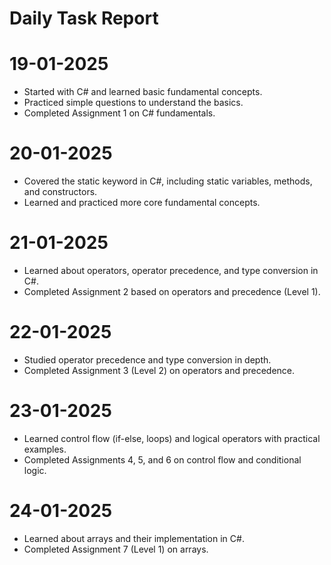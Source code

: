 # Daily Task Report

# 19-01-2025

- Started with C# and learned basic fundamental concepts.
- Practiced simple questions to understand the basics.
- Completed Assignment 1 on C# fundamentals.

# 20-01-2025

- Covered the static keyword in C#, including static variables, methods, and constructors.
- Learned and practiced more core fundamental concepts.

# 21-01-2025

- Learned about operators, operator precedence, and type conversion in C#.
- Completed Assignment 2 based on operators and precedence (Level 1).

# 22-01-2025

- Studied operator precedence and type conversion in depth.
- Completed Assignment 3 (Level 2) on operators and precedence.

# 23-01-2025

- Learned control flow (if-else, loops) and logical operators with practical examples.
- Completed Assignments 4, 5, and 6 on control flow and conditional logic.

# 24-01-2025

- Learned about arrays and their implementation in C#.
- Completed Assignment 7 (Level 1) on arrays.

